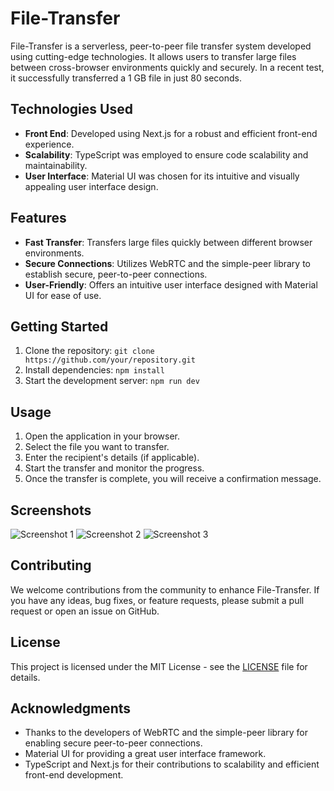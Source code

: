 # File-Transfer

File-Transfer is a serverless, peer-to-peer file transfer system developed using cutting-edge technologies. It allows users to transfer large files between cross-browser environments quickly and securely. In a recent test, it successfully transferred a 1 GB file in just 80 seconds.

## Technologies Used

- **Front End**: Developed using Next.js for a robust and efficient front-end experience.
- **Scalability**: TypeScript was employed to ensure code scalability and maintainability.
- **User Interface**: Material UI was chosen for its intuitive and visually appealing user interface design.

## Features

- **Fast Transfer**: Transfers large files quickly between different browser environments.
- **Secure Connections**: Utilizes WebRTC and the simple-peer library to establish secure, peer-to-peer connections.
- **User-Friendly**: Offers an intuitive user interface designed with Material UI for ease of use.

## Getting Started

1. Clone the repository: `git clone https://github.com/your/repository.git`
2. Install dependencies: `npm install`
3. Start the development server: `npm run dev`

## Usage

1. Open the application in your browser.
2. Select the file you want to transfer.
3. Enter the recipient's details (if applicable).
4. Start the transfer and monitor the progress.
5. Once the transfer is complete, you will receive a confirmation message.

## Screenshots

![Screenshot 1](images/screenshot1.png)
![Screenshot 2](images/screenshot2.png)
![Screenshot 3](images/screenshot3.png)

## Contributing

We welcome contributions from the community to enhance File-Transfer. If you have any ideas, bug fixes, or feature requests, please submit a pull request or open an issue on GitHub.

## License

This project is licensed under the MIT License - see the [LICENSE](LICENSE) file for details.

## Acknowledgments

- Thanks to the developers of WebRTC and the simple-peer library for enabling secure peer-to-peer connections.
- Material UI for providing a great user interface framework.
- TypeScript and Next.js for their contributions to scalability and efficient front-end development.

